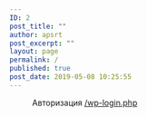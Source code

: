 ```yaml
---
ID: 2
post_title: ""
author: apsrt
post_excerpt: ""
layout: page
permalink: /
published: true
post_date: 2019-05-08 10:25:55
---
```

<!-- wp:image {"id":1338,"align":"center"} -->

<div class="wp-block-image">
  <figure class="aligncenter"><img src="http://apsrt.superuser.su/wp-content/uploads/2019/05/logo-apsrt.png" alt="" class="wp-image-1338" /><figcaption>Авторизация <a href="/wp-admin/">/wp-login.php</a></figcaption></figure>
</div>

<!-- /wp:image -->
